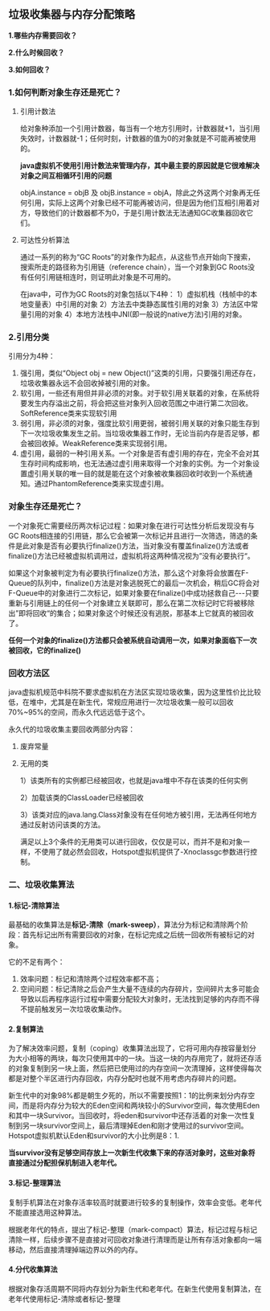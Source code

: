 ## 垃圾收集器与内存分配策略

**1.哪些内存需要回收？**

**2.什么时候回收？**

**3.如何回收？**

### 1.如何判断对象生存还是死亡？
1. 引用计数法
	
	给对象种添加一个引用计数器，每当有一个地方引用时，计数器就+1，当引用失效时，计数器就-1；任何时刻，计数器的值为0的对象就是不可能再被使用的。
	
	**java虚拟机不使用引用计数法来管理内存，其中最主要的原因就是它很难解决对象之间互相循环引用的问题**
	
	objA.instance = objB 及 objB.instance = objA，除此之外这两个对象再无任何引用，实际上这两个对象已经不可能再被访问，但是因为他们互相引用着对方，导致他们的计数器都不为0，于是引用计数法无法通知GC收集器回收它们。
	
2. 可达性分析算法
	
	通过一系列的称为“GC Roots”的对象作为起点，从这些节点开始向下搜索，搜索所走的路径称为引用链（reference chain），当一个对象到GC Roots没有任何引用链相连时，则证明此对象是不可用的。
	
	在java中，可作为GC Roots的对象包括以下4种：
	1）虚拟机栈（栈帧中的本地变量表）中引用的对象
	2）方法去中类静态属性引用的对象
	3）方法区中常量引用的对象
	4）本地方法栈中JNI(即一般说的native方法)引用的对象。
	
### 2.引用分类
引用分为4种：

1. 强引用，类似“Object obj = new Object()”这类的引用，只要强引用还存在，垃圾收集器永远不会回收掉被引用的对象。
2. 软引用，一些还有用但并非必须的对象。对于软引用关联着的对象，在系统将要发生内存溢出之前，将会把这些对象列入回收范围之中进行第二次回收。SoftReference类来实现软引用
3. 弱引用，非必须的对象，强度比软引用更弱，被弱引用关联的对象只能生存到下一次垃圾收集发生之前。当垃圾收集器工作时，无论当前内存是否足够，都会被回收掉。WeakReference类来实现弱引用。
4. 虚引用，最弱的一种引用关系。一个对象是否有虚引用的存在，完全不会对其生存时间构成影响，也无法通过虚引用来取得一个对象的实例。为一个对象设置虚引用关联的唯一目的就是能在这个对象被收集器回收时收到一个系统通知。通过PhantomReference类来实现虚引用。

### 对象生存还是死亡？
一个对象死亡需要经历两次标记过程：如果对象在进行可达性分析后发现没有与GC Roots相连接的引用链，那么它会被第一次标记并且进行一次筛选，筛选的条件是此对象是否有必要执行finalize()方法，当对象没有覆盖finalize()方法或者finalize()方法已经被虚拟机调用过，虚拟机将这两种情况视为”没有必要执行“。

如果这个对象被判定为有必要执行finalize()方法，那么这个对象将会放置在F-Queue的队列中，finalize()方法是对象逃脱死亡的最后一次机会，稍后GC将会对F-Queue中的对象进行二次标记，如果对象要在finalize()中成功拯救自己---只要重新与引用链上的任何一个对象建立关联即可，那么在第二次标记时它将被移除出”即将回收“的集合；如果对象这个时候还没有逃脱，那基本上它就真的被回收了。

**任何一个对象的finalize()方法都只会被系统自动调用一次，如果对象面临下一次被回收，它的finalize()**

### 回收方法区
java虚拟机规范中科院不要求虚拟机在方法区实现垃圾收集，因为这里性价比比较低，在堆中，尤其是在新生代，常规应用进行一次垃圾收集一般可以回收70%~95%的空间，而永久代远远低于这个。

永久代的垃圾收集主要回收两部分内容：

1. 废弃常量
	
2. 无用的类

	1）该类所有的实例都已经被回收，也就是java堆中不存在该类的任何实例
	
	2）加载该类的ClassLoader已经被回收
	
	3）该类对应的java.lang.Class对象没有在任何地方被引用，无法再任何地方通过反射访问该类的方法。
	
	满足以上3个条件的无用类可以进行回收，仅仅是可以，而并不是和对象一样，不使用了就必然会回收，Hotspot虚拟机提供了-Xnoclassgc参数进行控制。
	
### 二、垃圾收集算法
#### 1.标记-清除算法
最基础的收集算法是**标记-清除（mark-sweep）**，算法分为标记和清除两个阶段：首先标记出所有需要回收的对象，在标记完成之后统一回收所有被标记的对象。

它的不足有两个：

1. 效率问题：标记和清除两个过程效率都不高；
2. 空间问题：标记清除之后会产生大量不连续的内存碎片，空间碎片太多可能会导致以后再程序运行过程中需要分配较大对象时，无法找到足够的内存而不得不提前触发另一次垃圾收集动作。

#### 2.复制算法
为了解决效率问题，复制（coping）收集算法出现了，它将可用内存按容量划分为大小相等的两块，每次只使用其中的一块。当这一块的内存用完了，就将还存活的对象复制到另一块上面，然后把已使用过的内存空间一次清理掉，这样使得每次都是对整个半区进行内存回收，内存分配时也就不用考虑内存碎片的问题。

新生代中的对象98%都是朝生夕死的，所以不需要按照1：1的比例来划分内存空间，而是将内存分为较大的Eden空间和两块较小的Survivor空间，每次使用Eden和其中一块Survivor。当回收时，将eden和survivor中还存活着的对象一次性复制到另一块survivor空间上，最后清理掉Eden和刚才使用过的survivor空间。Hotspot虚拟机默认Eden和survivor的大小比例是8：1.

**当survivor没有足够空间存放上一次新生代收集下来的存活对象时，这些对象将直接通过分配担保机制进入老年代。**

#### 3.标记-整理算法
复制手机算法在对象存活率较高时就要进行较多的复制操作，效率会变低。老年代不能直接选用这种算法。

根据老年代的特点，提出了标记-整理（mark-compact）算法，标记过程与标记清除一样，后续步骤不是直接对可回收对象进行清理而是让所有存活对象都向一端移动，然后直接清理掉端边界以外的内存。

#### 4.分代收集算法
根据对象存活周期不同将内存划分为新生代和老年代。在新生代使用复制算法，在老年代使用标记-清除或者标记-整理

